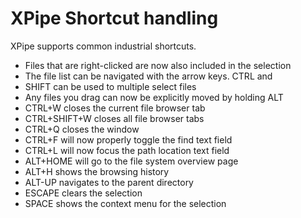 # XPipe Shortcut handling
XPipe supports common industrial shortcuts.

- Files that are right-clicked are now also included in the selection
- The file list can be navigated with the arrow keys. CTRL and
- SHIFT can be used to multiple select files
- Any files you drag can now be explicitly moved by holding ALT
- CTRL+W closes the current file browser tab
- CTRL+SHIFT+W closes all file browser tabs
- CTRL+Q closes the window
- CTRL+F will now properly toggle the find text field
- CTRL+L will now focus the path location text field
- ALT+HOME will go to the file system overview page
- ALT+H shows the browsing history
- ALT-UP navigates to the parent directory
- ESCAPE clears the selection
- SPACE shows the context menu for the selection
